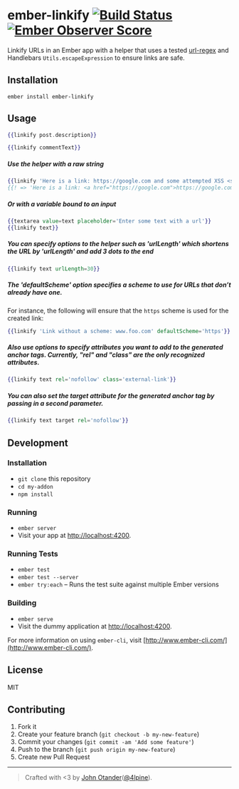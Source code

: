 # ember-linkify [![Build Status](https://travis-ci.org/johnotander/ember-linkify.svg?branch=master)](https://travis-ci.org/johnotander/ember-linkify) [![Ember Observer Score](http://emberobserver.com/badges/ember-linkify.svg)](http://emberobserver.com/addons/ember-linkify)

Linkify URLs in an Ember app with a helper that uses a tested
[url-regex](https://github.com/kevva/url-regex) and Handlebars `Utils.escapeExpression`
to ensure links are safe.

Installation
------------------------------------------------------------------------------

```
ember install ember-linkify
```

## Usage

```hbs
{{linkify post.description}}
```

```hbs
{{linkify commentText}}
```

##### Use the helper with a raw string

```hbs
{{linkify 'Here is a link: https://google.com and some attempted XSS <script>alert("xss!");</script>'}}
{{! => 'Here is a link: <a href="https://google.com">https://google.com</a> and some attempted XSS &lt;script&gt;alert(&quot;xss!&quot;);&lt;/script&gt;'}}
```

##### Or with a variable bound to an input

```hbs
{{textarea value=text placeholder='Enter some text with a url'}}
{{linkify text}}
```

##### You can specify options to the helper such as 'urlLength' which shortens the URL by 'urlLength' and add 3 dots to the end 


```hbs
{{linkify text urlLength=30}}
```

##### The 'defaultScheme' option specifies a scheme to use for URLs that don’t already have one.

For instance, the following will ensure that the `https` scheme is used for the created link:

```hbs
{{linkify 'Link without a scheme: www.foo.com' defaultScheme='https'}}
```

##### Also use options to specify attributes you want to add to the generated anchor tags. Currently, "rel" and "class" are the only recognized attributes.

```hbs
{{linkify text rel='nofollow' class='external-link'}}
```

##### You can also set the target attribute for the generated anchor tag by passing in a second parameter.

```hbs
{{linkify text target rel='nofollow'}}
```

## Development

### Installation

* `git clone` this repository
* `cd my-addon`
* `npm install`

### Running

* `ember server`
* Visit your app at [http://localhost:4200](http://localhost:4200).

### Running Tests

* `ember test`
* `ember test --server`
* `ember try:each` – Runs the test suite against multiple Ember versions

### Building

* `ember serve`
* Visit the dummy application at [http://localhost:4200](http://localhost:4200).

For more information on using `ember-cli`, visit [http://www.ember-cli.com/](http://www.ember-cli.com/).

## License

MIT

## Contributing

1. Fork it
2. Create your feature branch (`git checkout -b my-new-feature`)
3. Commit your changes (`git commit -am 'Add some feature'`)
4. Push to the branch (`git push origin my-new-feature`)
5. Create new Pull Request

***

> Crafted with <3 by [John Otander](http://johnotander.com)([@4lpine](https://twitter.com/4lpine)).
